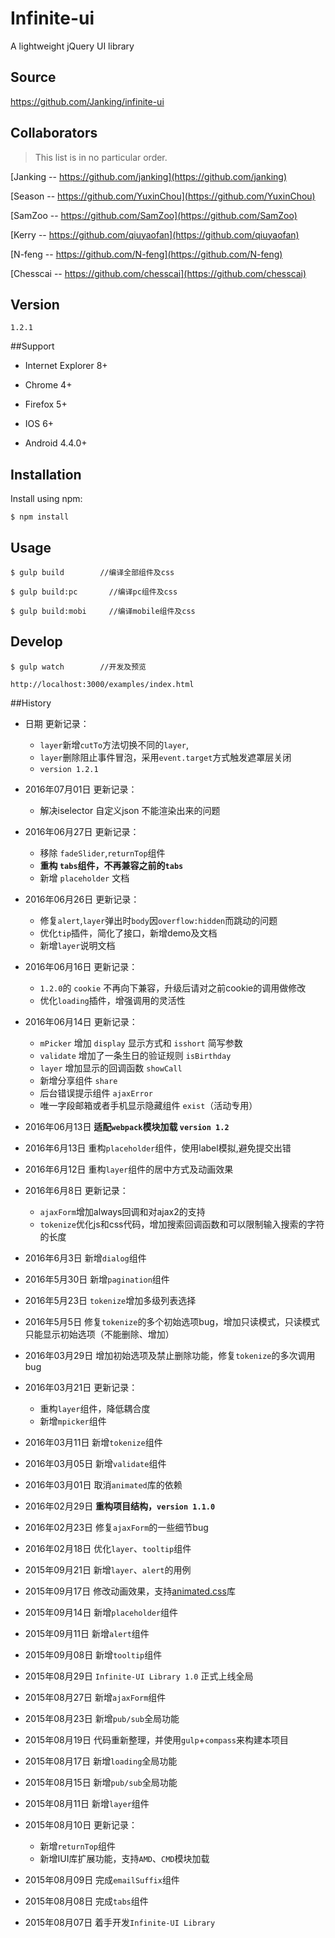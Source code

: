 # Infinite-ui

A lightweight jQuery UI library

## Source
https://github.com/Janking/infinite-ui

## Collaborators
> This list is in no particular order.

[Janking -- https://github.com/janking](https://github.com/janking)

[Season -- https://github.com/YuxinChou](https://github.com/YuxinChou)

[SamZoo -- https://github.com/SamZoo](https://github.com/SamZoo)

[Kerry -- https://github.com/qiuyaofan](https://github.com/qiuyaofan)

[N-feng -- https://github.com/N-feng](https://github.com/N-feng)

[Chesscai -- https://github.com/chesscai](https://github.com/chesscai)


## Version
`1.2.1`

##Support
* Internet Explorer 8+

* Chrome 4+

* Firefox 5+

* IOS 6+

* Android 4.4.0+

## Installation


Install using npm:

```shell
$ npm install
```


## Usage

```shell
$ gulp build        //编译全部组件及css
```

```shell
$ gulp build:pc       //编译pc组件及css
```

```shell
$ gulp build:mobi     //编译mobile组件及css
```


## Develop
```shell
$ gulp watch        //开发及预览

```
```shell
http://localhost:3000/examples/index.html
```

##History
* 日期 更新记录：
  * `layer`新增`cutTo`方法切换不同的`layer`,
  * `layer`删除阻止事件冒泡，采用`event.target`方式触发遮罩层关闭
  * `version 1.2.1`

* 2016年07月01日 更新记录：
  * 解决iselector 自定义json 不能渲染出来的问题

* 2016年06月27日 更新记录：
  * 移除 `fadeSlider`,`returnTop`组件
  * **重构 `tabs`组件，不再兼容之前的`tabs`**
  * 新增 `placeholder` 文档


* 2016年06月26日 更新记录：
  * 修复`alert`,`layer`弹出时`body`因`overflow:hidden`而跳动的问题
  * 优化`tip`插件，简化了接口，新增demo及文档
  * 新增`layer`说明文档

* 2016年06月16日 更新记录：
  * `1.2.0`的 `cookie` 不再向下兼容，升级后请对之前cookie的调用做修改
  * 优化`loading`插件，增强调用的灵活性


* 2016年06月14日 更新记录：
  * `mPicker` 增加 `display` 显示方式和 `isshort` 简写参数
  * `validate` 增加了一条生日的验证规则 `isBirthday`
  * `layer` 增加显示的回调函数 `showCall`
  * 新增分享组件 `share`
  * 后台错误提示组件 `ajaxError`
  * 唯一字段邮箱或者手机显示隐藏组件 `exist`（活动专用）



* 2016年06月13日 **适配`webpack`模块加载  `version 1.2`**

* 2016年6月13日 重构`placeholder`组件，使用label模拟,避免提交出错

* 2016年6月12日 重构`layer`组件的居中方式及动画效果

* 2016年6月8日 更新记录：
  * `ajaxForm`增加always回调和对ajax2的支持
  * `tokenize`优化js和css代码，增加搜索回调函数和可以限制输入搜索的字符的长度


* 2016年6月3日 新增`dialog`组件

* 2016年5月30日 新增`pagination`组件

* 2016年5月23日 `tokenize`增加多级列表选择

* 2016年5月5日 修复`tokenize`的多个初始选项bug，增加只读模式，只读模式只能显示初始选项（不能删除、增加）

* 2016年03月29日 增加初始选项及禁止删除功能，修复`tokenize`的多次调用bug

* 2016年03月21日 更新记录：
  * 重构`layer`组件，降低耦合度
  * 新增`mpicker`组件


* 2016年03月11日 新增`tokenize`组件

* 2016年03月05日 新增`validate`组件

* 2016年03月01日 取消`animated`库的依赖

* 2016年02月29日 **重构项目结构，`version 1.1.0`**

* 2016年02月23日 修复`ajaxForm`的一些细节bug

* 2016年02月18日 优化`layer`、`tooltip`组件

* 2015年09月21日 新增`layer`、`alert`的用例

* 2015年09月17日 修改动画效果，支持[animated.css](https://daneden.github.io/animate.css/)库

* 2015年09月14日 新增`placeholder`组件

* 2015年09月11日 新增`alert`组件

* 2015年09月08日 新增`tooltip`组件

* 2015年08月29日 `Infinite-UI Library 1.0` 正式上线全局

* 2015年08月27日 新增`ajaxForm`组件

* 2015年08月23日 新增`pub/sub`全局功能

* 2015年08月19日 代码重新整理，并使用`gulp`+`compass`来构建本项目

* 2015年08月17日 新增`loading`全局功能

* 2015年08月15日 新增`pub/sub`全局功能

* 2015年08月11日 新增`layer`组件

* 2015年08月10日 更新记录：
  * 新增`returnTop`组件
  * 新增IUI库扩展功能，支持`AMD`、`CMD`模块加载


* 2015年08月09日 完成`emailSuffix`组件

* 2015年08月08日 完成`tabs`组件

* 2015年08月07日 着手开发`Infinite-UI Library`
